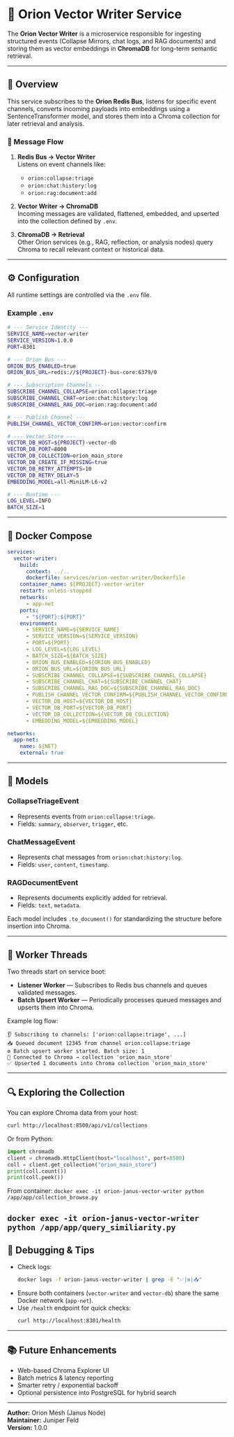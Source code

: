 # 🧠 Orion Vector Writer Service

The **Orion Vector Writer** is a microservice responsible for ingesting structured events (Collapse Mirrors, chat logs, and RAG documents) and storing them as vector embeddings in **ChromaDB** for long-term semantic retrieval.

---

## 🚀 Overview

This service subscribes to the **Orion Redis Bus**, listens for specific event channels, converts incoming payloads into embeddings using a SentenceTransformer model, and stores them into a Chroma collection for later retrieval and analysis.

### 🔄 Message Flow
1. **Redis Bus → Vector Writer**  
   Listens on event channels like:
   - `orion:collapse:triage`
   - `orion:chat:history:log`
   - `orion:rag:document:add`

2. **Vector Writer → ChromaDB**  
   Incoming messages are validated, flattened, embedded, and upserted into the collection defined by `.env`.

3. **ChromaDB → Retrieval**  
   Other Orion services (e.g., RAG, reflection, or analysis nodes) query Chroma to recall relevant context or historical data.

---

## ⚙️ Configuration

All runtime settings are controlled via the `.env` file.

### Example `.env`
```bash
# --- Service Identity ---
SERVICE_NAME=vector-writer
SERVICE_VERSION=1.0.0
PORT=8301

# --- Orion Bus ---
ORION_BUS_ENABLED=true
ORION_BUS_URL=redis://${PROJECT}-bus-core:6379/0

# --- Subscription Channels ---
SUBSCRIBE_CHANNEL_COLLAPSE=orion:collapse:triage
SUBSCRIBE_CHANNEL_CHAT=orion:chat:history:log
SUBSCRIBE_CHANNEL_RAG_DOC=orion:rag:document:add

# --- Publish Channel ---
PUBLISH_CHANNEL_VECTOR_CONFIRM=orion:vector:confirm

# --- Vector Store ---
VECTOR_DB_HOST=${PROJECT}-vector-db
VECTOR_DB_PORT=8000
VECTOR_DB_COLLECTION=orion_main_store
VECTOR_DB_CREATE_IF_MISSING=true
VECTOR_DB_RETRY_ATTEMPTS=10
VECTOR_DB_RETRY_DELAY=5
EMBEDDING_MODEL=all-MiniLM-L6-v2

# --- Runtime ---
LOG_LEVEL=INFO
BATCH_SIZE=1
```

---

## 🧩 Docker Compose

```yaml
services:
  vector-writer:
    build:
      context: ../..
      dockerfile: services/orion-vector-writer/Dockerfile
    container_name: ${PROJECT}-vector-writer
    restart: unless-stopped
    networks:
      - app-net
    ports:
      - "${PORT}:${PORT}"
    environment:
      - SERVICE_NAME=${SERVICE_NAME}
      - SERVICE_VERSION=${SERVICE_VERSION}
      - PORT=${PORT}
      - LOG_LEVEL=${LOG_LEVEL}
      - BATCH_SIZE=${BATCH_SIZE}
      - ORION_BUS_ENABLED=${ORION_BUS_ENABLED}
      - ORION_BUS_URL=${ORION_BUS_URL}
      - SUBSCRIBE_CHANNEL_COLLAPSE=${SUBSCRIBE_CHANNEL_COLLAPSE}
      - SUBSCRIBE_CHANNEL_CHAT=${SUBSCRIBE_CHANNEL_CHAT}
      - SUBSCRIBE_CHANNEL_RAG_DOC=${SUBSCRIBE_CHANNEL_RAG_DOC}
      - PUBLISH_CHANNEL_VECTOR_CONFIRM=${PUBLISH_CHANNEL_VECTOR_CONFIRM}
      - VECTOR_DB_HOST=${VECTOR_DB_HOST}
      - VECTOR_DB_PORT=${VECTOR_DB_PORT}
      - VECTOR_DB_COLLECTION=${VECTOR_DB_COLLECTION}
      - EMBEDDING_MODEL=${EMBEDDING_MODEL}

networks:
  app-net:
    name: ${NET}
    external: true
```

---

## 🧬 Models

### CollapseTriageEvent
- Represents events from `orion:collapse:triage`.
- Fields: `summary`, `observer`, `trigger`, etc.

### ChatMessageEvent
- Represents chat messages from `orion:chat:history:log`.
- Fields: `user`, `content`, `timestamp`.

### RAGDocumentEvent
- Represents documents explicitly added for retrieval.
- Fields: `text`, `metadata`.

Each model includes `.to_document()` for standardizing the structure before insertion into Chroma.

---

## 🔁 Worker Threads

Two threads start on service boot:
- **Listener Worker** — Subscribes to Redis bus channels and queues validated messages.
- **Batch Upsert Worker** — Periodically processes queued messages and upserts them into Chroma.

Example log flow:
```
👂 Subscribing to channels: ['orion:collapse:triage', ...]
📥 Queued document 12345 from channel orion:collapse:triage
⚙️ Batch upsert worker started. Batch size: 1
🧠 Connected to Chroma → collection 'orion_main_store'
✅ Upserted 1 documents into Chroma collection 'orion_main_store'
```

---

## 🔍 Exploring the Collection

You can explore Chroma data from your host:
```bash
curl http://localhost:8500/api/v1/collections
```
Or from Python:
```python
import chromadb
client = chromadb.HttpClient(host="localhost", port=8500)
coll = client.get_collection("orion_main_store")
print(coll.count())
print(coll.peek())
```

From container:
```docker exec -it orion-janus-vector-writer python /app/app/collection_browse.py```

```docker exec -it orion-janus-vector-writer python /app/app/query_similiarity.py```
---

## 🧭 Debugging & Tips

- Check logs:
  ```bash
  docker logs -f orion-janus-vector-writer | grep -E "✅|⚙️|📥"
  ```
- Ensure both containers (`vector-writer` and `vector-db`) share the same Docker network (`app-net`).
- Use `/health` endpoint for quick checks:
  ```bash
  curl http://localhost:8301/health
  ```

---

## 📚 Future Enhancements
- Web-based Chroma Explorer UI
- Batch metrics & latency reporting
- Smarter retry / exponential backoff
- Optional persistence into PostgreSQL for hybrid search

---

**Author:** Orion Mesh (Janus Node)  
**Maintainer:** Juniper Feld  
**Version:** 1.0.0
